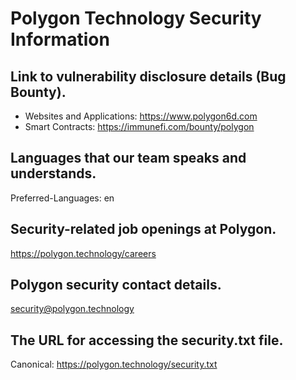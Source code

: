 # Polygon Technology Security Information

## Link to vulnerability disclosure details (Bug Bounty).

- Websites and Applications: https://www.polygon6d.com
- Smart Contracts: https://immunefi.com/bounty/polygon

## Languages that our team speaks and understands.

Preferred-Languages: en

## Security-related job openings at Polygon.

https://polygon.technology/careers

## Polygon security contact details.

security@polygon.technology

## The URL for accessing the security.txt file.

Canonical: https://polygon.technology/security.txt
